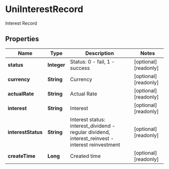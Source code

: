 
# UniInterestRecord

Interest Record

## Properties

Name | Type | Description | Notes
------------ | ------------- | ------------- | -------------
**status** | **Integer** | Status: 0 - fail, 1 - success |  [optional] [readonly]
**currency** | **String** | Currency |  [optional] [readonly]
**actualRate** | **String** | Actual Rate |  [optional] [readonly]
**interest** | **String** | Interest |  [optional] [readonly]
**interestStatus** | **String** | Interest status: interest_dividend - regular dividend, interest_reinvest - interest reinvestment |  [optional] [readonly]
**createTime** | **Long** | Created time |  [optional] [readonly]

